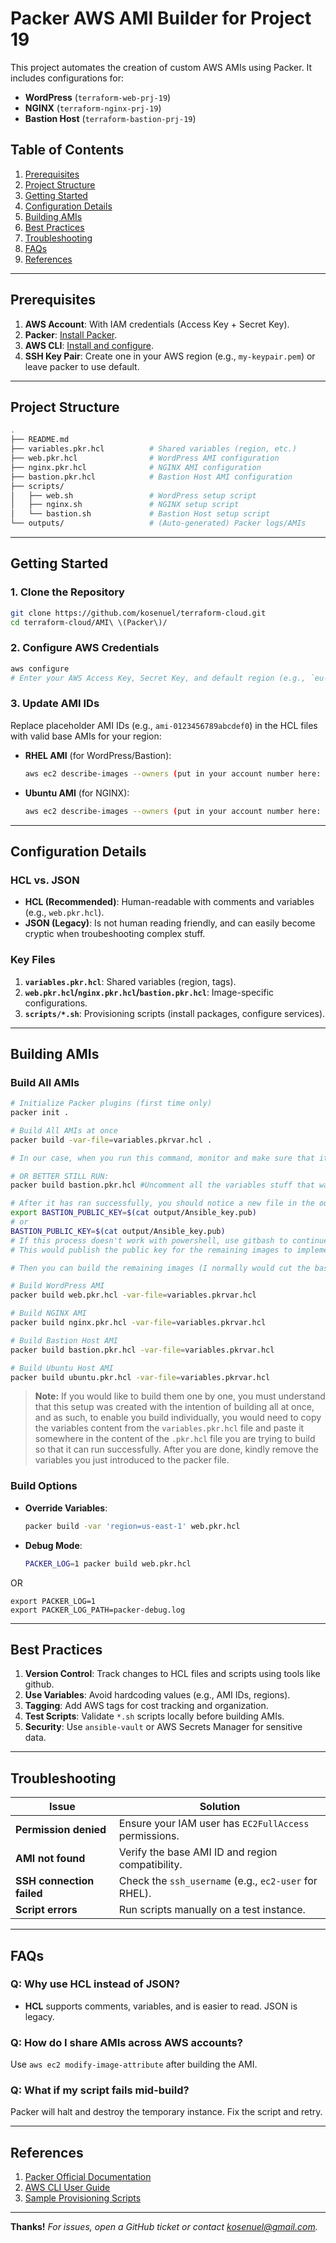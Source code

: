 # Packer AWS AMI Builder for Project 19

This project automates the creation of custom AWS AMIs using Packer. It includes configurations for:
- **WordPress** (`terraform-web-prj-19`)
- **NGINX** (`terraform-nginx-prj-19`)
- **Bastion Host** (`terraform-bastion-prj-19`)

## Table of Contents
1. [Prerequisites](#prerequisites)
2. [Project Structure](#project-structure)
3. [Getting Started](#getting-started)
4. [Configuration Details](#configuration-details)
5. [Building AMIs](#building-amis)
6. [Best Practices](#best-practices)
7. [Troubleshooting](#troubleshooting)
8. [FAQs](#faqs)
9. [References](#references)

---

## Prerequisites
1. **AWS Account**: With IAM credentials (Access Key + Secret Key).
2. **Packer**: [Install Packer](https://developer.hashicorp.com/packer/downloads).
3. **AWS CLI**: [Install and configure](https://docs.aws.amazon.com/cli/latest/userguide/cli-chap-configure.html).
4. **SSH Key Pair**: Create one in your AWS region (e.g., `my-keypair.pem`) or leave packer to use default.

---

## Project Structure
```bash
.
├── README.md
├── variables.pkr.hcl          # Shared variables (region, etc.)
├── web.pkr.hcl                # WordPress AMI configuration
├── nginx.pkr.hcl              # NGINX AMI configuration
├── bastion.pkr.hcl            # Bastion Host AMI configuration
├── scripts/
│   ├── web.sh                 # WordPress setup script
│   ├── nginx.sh               # NGINX setup script
│   └── bastion.sh             # Bastion Host setup script
└── outputs/                   # (Auto-generated) Packer logs/AMIs
```

---

## Getting Started
### 1. Clone the Repository

```bash
git clone https://github.com/kosenuel/terraform-cloud.git
cd terraform-cloud/AMI\ \(Packer\)/
```

### 2. Configure AWS Credentials
```bash
aws configure
# Enter your AWS Access Key, Secret Key, and default region (e.g., `eu-west-2`)
```

### 3. Update AMI IDs
Replace placeholder AMI IDs (e.g., `ami-0123456789abcdef0`) in the HCL files with valid base AMIs for your region:
- **RHEL AMI** (for WordPress/Bastion):
  ```bash
  aws ec2 describe-images --owners (put in your account number here: '033221328123') --filters "Name=name,Values=RHEL-*" --query 'Images[*].[ImageId,Name]' --output table --region eu-west-2
  ```
- **Ubuntu AMI** (for NGINX):
  ```bash
  aws ec2 describe-images --owners (put in your account number here: '033221328123') --filters "Name=name,Values=ubuntu/images/hvm-ssd/ubuntu-focal-20.04-amd64-server-*" --query 'Images[*].[ImageId,Name]' --output table --region eu-west-2
  ```

---

## Configuration Details
### HCL vs. JSON
- **HCL (Recommended)**: Human-readable with comments and variables (e.g., `web.pkr.hcl`).
- **JSON (Legacy)**: Is not human reading friendly, and can easily become cryptic when troubeshooting complex stuff. 

### Key Files
1. **`variables.pkr.hcl`**: Shared variables (region, tags).
2. **`web.pkr.hcl`/`nginx.pkr.hcl`/`bastion.pkr.hcl`**: Image-specific configurations.
3. **`scripts/*.sh`**: Provisioning scripts (install packages, configure services).

---

## Building AMIs
### Build All AMIs
```bash
# Initialize Packer plugins (first time only)
packer init .

# Build All AMIs at once
packer build -var-file=variables.pkrvar.hcl .

# In our case, when you run this command, monitor and make sure that it's the bastion image that gets created first as the remaining images would need to populate their `authorized_keys` file with the public key of this bastion image/host.

# OR BETTER STILL RUN:
packer build bastion.pkr.hcl #Uncomment all the variables stuff that was commented.

# After it has ran successfully, you should notice a new file in the output/ directory called "Ansible_key.pub", then run this on your cli:
export BASTION_PUBLIC_KEY=$(cat output/Ansible_key.pub)
# or
BASTION_PUBLIC_KEY=$(cat output/Ansible_key.pub)  
# If this process doesn't work with powershell, use gitbash to continue the process.
# This would publish the public key for the remaining images to implement them when building.

# Then you can build the remaining images (I normally would cut the bastion file into another dir, then uncomment the `locals{timestamp ...}` block in `nginx.pkr.hcl` and run the packer command (stated above) for building all images at once)

# Build WordPress AMI
packer build web.pkr.hcl -var-file=variables.pkrvar.hcl

# Build NGINX AMI
packer build nginx.pkr.hcl -var-file=variables.pkrvar.hcl

# Build Bastion Host AMI
packer build bastion.pkr.hcl -var-file=variables.pkrvar.hcl

# Build Ubuntu Host AMI
packer build ubuntu.pkr.hcl -var-file=variables.pkrvar.hcl
```

> **Note:** If you would like to build them one by one, you must understand that this setup was created with the intention of building all at once, and as such, to enable you build individually, you would need to copy the variables content from the `variables.pkr.hcl` file and paste it somewhere in the content of the `.pkr.hcl` file you are trying to build so that it can run successfully.
> After you are done, kindly remove the variables you just introduced to the packer file.

### Build Options
- **Override Variables**:
  ```bash
  packer build -var 'region=us-east-1' web.pkr.hcl
  ```
- **Debug Mode**:
  ```bash
  PACKER_LOG=1 packer build web.pkr.hcl
  ```
OR
```
export PACKER_LOG=1
export PACKER_LOG_PATH=packer-debug.log
```


---

## Best Practices
1. **Version Control**: Track changes to HCL files and scripts using tools like github.
2. **Use Variables**: Avoid hardcoding values (e.g., AMI IDs, regions).
3. **Tagging**: Add AWS tags for cost tracking and organization.
4. **Test Scripts**: Validate `*.sh` scripts locally before building AMIs.
5. **Security**: Use `ansible-vault` or AWS Secrets Manager for sensitive data.

---

## Troubleshooting
| Issue | Solution |
|-------|----------|
| **Permission denied** | Ensure your IAM user has `EC2FullAccess` permissions. |
| **AMI not found** | Verify the base AMI ID and region compatibility. |
| **SSH connection failed** | Check the `ssh_username` (e.g., `ec2-user` for RHEL). |
| **Script errors** | Run scripts manually on a test instance. |

---

## FAQs
### Q: Why use HCL instead of JSON?
- **HCL** supports comments, variables, and is easier to read. JSON is legacy.

### Q: How do I share AMIs across AWS accounts?
Use `aws ec2 modify-image-attribute` after building the AMI.

### Q: What if my script fails mid-build?
Packer will halt and destroy the temporary instance. Fix the script and retry.

---

## References
1. [Packer Official Documentation](https://developer.hashicorp.com/packer)
2. [AWS CLI User Guide](https://docs.aws.amazon.com/cli/latest/userguide/)
3. [Sample Provisioning Scripts](https://github.com/orgs/community/discussions/26139)

---

**Thanks!** 
*For issues, open a GitHub ticket or contact [kosenuel@gmail.com](mailto:kosenuel@gmail.com).*
